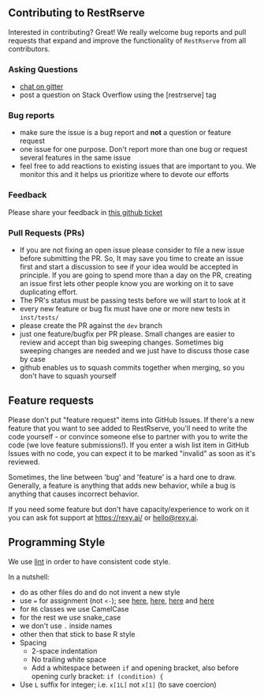## Contributing to RestRserve

Interested in contributing? Great! We really welcome bug reports and pull requests that expand and improve the functionality of `RestRserve` from all contributors.

### Asking Questions

- [chat on gitter](https://gitter.im/RestRserve/community)
- post a question on Stack Overflow using the [restrserve] tag

### Bug reports

- make sure the issue is a bug report and **not** a question or feature request
- one issue for one purpose. Don't report more than one bug or request several features in the same issue
- feel free to add reactions to existing issues that are important to you. We monitor this and it helps us prioritize where to devote our efforts

### Feedback

Please share your feedback in [this github ticket](https://github.com/rexyai/RestRserve/issues/109)


### Pull Requests (PRs)

- If you are not fixing an open issue please consider to file a new issue before submitting the PR. So, It may save you time to create an issue first and start a discussion to see if your idea would be accepted in principle. If you are going to spend more than a day on the PR, creating an issue first lets other people know you are working on it to save duplicating effort.
- The PR's status must be passing tests before we will start to look at it
- every new feature or bug fix must have one or more new tests in `inst/tests/`
- please create the PR against the `dev` branch
- just one feature/bugfix per PR please. Small changes are easier to review and accept than big sweeping changes. Sometimes big sweeping changes are needed and we just have to discuss those case by case
- github enables us to squash commits together when merging, so you don't have to squash yourself

## Feature requests

Please don't put "feature request" items into GitHub Issues. If there's a new feature that you want to see added to RestRserve, you'll need to write the code yourself - or convince someone else to partner with you to write the code (we love feature submissions!). If you enter a wish list item in GitHub Issues with no code, you can expect it to be marked "invalid" as soon as it's reviewed.

Sometimes, the line between 'bug' and 'feature' is a hard one to draw. Generally, a feature is anything that adds new behavior, while a bug is anything that causes incorrect behavior. 

If you need some feature but don't have capacity/experience to work on it you can ask fot support at https://rexy.ai/ or [hello@rexy.ai](mailto:hello@rexy.ai).

## Programming Style

We use [lint](https://github.com/rexyai/RestRserve/blob/master/.lintr) in order to have consistent code style.

In a nutshell:

- do as other files do and do not invent a new style
- use `=` for assignment (not `<-`); see [here](https://github.com/Rdatatable/data.table/pull/3582#discussion_r287075480), [here](https://github.com/Rdatatable/data.table/issues/3590#issuecomment-495776200), [here](https://stackoverflow.com/questions/1741820/what-are-the-differences-between-and-in-r#comment14293879_1742591) and [here](https://twitter.com/kdpsinghlab/status/1044568690346393606)
- for `R6` classes we use CamelCase
- for the rest we use snake_case
- we don't use `.` inside names
- other then that stick to base R style
- Spacing
  - 2-space indentation
  - No trailing white space
  - Add a whitespace between `if` and opening bracket, also before opening curly bracket: `if (condition) {`
- Use `L` suffix for integer; i.e. `x[1L]` not `x[1]` (to save coercion)
